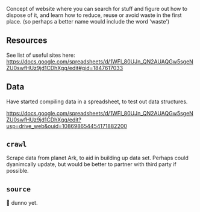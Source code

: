 Concept of website where you can search for stuff and figure out how to dispose of it, and learn how to reduce, reuse or avoid waste in the first place.
(so perhaps a better name would include the word 'waste')

## Resources
See list of useful sites here:
https://docs.google.com/spreadsheets/d/1WFl_80UJn_QN2AUAQGw5sgeNZU0swfHUz9jd1CDhXgg/edit#gid=1847617033

## Data
Have started compiling data in a spreadsheet, to test out data structures.

https://docs.google.com/spreadsheets/d/1WFl_80UJn_QN2AUAQGw5sgeNZU0swfHUz9jd1CDhXgg/edit?usp=drive_web&ouid=108698654454171882200

## `crawl`

Scrape data from planet Ark, to aid in building up data set. Perhaps could dyanimcally update, but would be better to partner with third party if possible.

## `source`
:shrug: dunno yet.